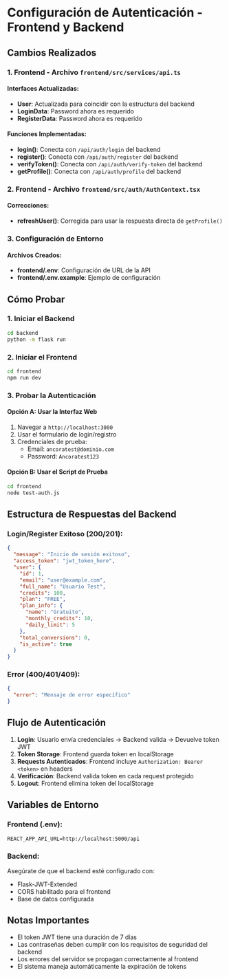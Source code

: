 # Configuración de Autenticación - Frontend y Backend

## Cambios Realizados

### 1. Frontend - Archivo `frontend/src/services/api.ts`

#### Interfaces Actualizadas:
- **User**: Actualizada para coincidir con la estructura del backend
- **LoginData**: Password ahora es requerido
- **RegisterData**: Password ahora es requerido

#### Funciones Implementadas:
- **login()**: Conecta con `/api/auth/login` del backend
- **register()**: Conecta con `/api/auth/register` del backend  
- **verifyToken()**: Conecta con `/api/auth/verify-token` del backend
- **getProfile()**: Conecta con `/api/auth/profile` del backend

### 2. Frontend - Archivo `frontend/src/auth/AuthContext.tsx`

#### Correcciones:
- **refreshUser()**: Corregida para usar la respuesta directa de `getProfile()`

### 3. Configuración de Entorno

#### Archivos Creados:
- **frontend/.env**: Configuración de URL de la API
- **frontend/.env.example**: Ejemplo de configuración

## Cómo Probar

### 1. Iniciar el Backend
```bash
cd backend
python -m flask run
```

### 2. Iniciar el Frontend
```bash
cd frontend
npm run dev
```

### 3. Probar la Autenticación

#### Opción A: Usar la Interfaz Web
1. Navegar a `http://localhost:3000`
2. Usar el formulario de login/registro
3. Credenciales de prueba:
   - Email: `ancoratest@dominio.com`
   - Password: `Ancoratest123`

#### Opción B: Usar el Script de Prueba
```bash
cd frontend
node test-auth.js
```

## Estructura de Respuestas del Backend

### Login/Register Exitoso (200/201):
```json
{
  "message": "Inicio de sesión exitoso",
  "access_token": "jwt_token_here",
  "user": {
    "id": 1,
    "email": "user@example.com",
    "full_name": "Usuario Test",
    "credits": 100,
    "plan": "FREE",
    "plan_info": {
      "name": "Gratuito",
      "monthly_credits": 10,
      "daily_limit": 5
    },
    "total_conversions": 0,
    "is_active": true
  }
}
```

### Error (400/401/409):
```json
{
  "error": "Mensaje de error específico"
}
```

## Flujo de Autenticación

1. **Login**: Usuario envía credenciales → Backend valida → Devuelve token JWT
2. **Token Storage**: Frontend guarda token en localStorage
3. **Requests Autenticados**: Frontend incluye `Authorization: Bearer <token>` en headers
4. **Verificación**: Backend valida token en cada request protegido
5. **Logout**: Frontend elimina token del localStorage

## Variables de Entorno

### Frontend (.env):
```
REACT_APP_API_URL=http://localhost:5000/api
```

### Backend:
Asegúrate de que el backend esté configurado con:
- Flask-JWT-Extended
- CORS habilitado para el frontend
- Base de datos configurada

## Notas Importantes

- El token JWT tiene una duración de 7 días
- Las contraseñas deben cumplir con los requisitos de seguridad del backend
- Los errores del servidor se propagan correctamente al frontend
- El sistema maneja automáticamente la expiración de tokens
